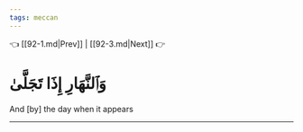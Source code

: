 ```yaml
---
tags: meccan
---
```


👈 [[92-1.md|Prev]] | [[92-3.md|Next]] 👉

# وَٱلنَّهَارِ إِذَا تَجَلَّىٰ

And [by] the day when it appears

---

